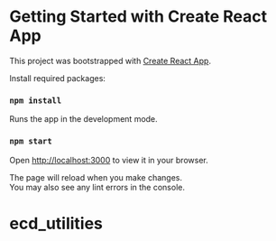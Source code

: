 # Getting Started with Create React App

This project was bootstrapped with [Create React App](https://github.com/facebook/create-react-app).




Install required packages:
### `npm install`


Runs the app in the development mode.
### `npm start`

Open [http://localhost:3000](http://localhost:3000) to view it in your browser.

The page will reload when you make changes.\
You may also see any lint errors in the console.

# ecd_utilities
